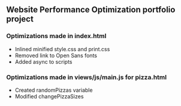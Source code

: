 ## Website Performance Optimization portfolio project

### Optimizations made in index.html
- Inlined minified style.css and print.css
- Removed link to Open Sans fonts
- Added async to scripts

### Optimizations made in views/js/main.js for pizza.html
- Created randomPizzas variable
- Modified changePizzaSizes